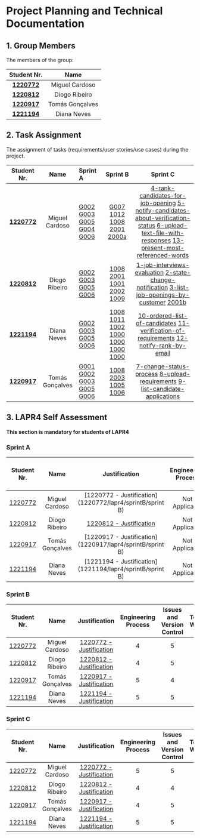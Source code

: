 # Project Planning and Technical Documentation

## 1. Group Members

The members of the group:

|           Student Nr.            |      Name       |
|:--------------------------------:|:---------------:|
| **[1220772](1220772/readme.md)** | Miguel Cardoso  |
| **[1220812](1220812/readme.md)** |  Diogo Ribeiro  |
| **[1220917](1220917/readme.md)** | Tomás Gonçalves |
| **[1221194](1221194/readme.md)** |   Diana Neves   |


## 2. Task Assignment

The assignment of tasks (requirements/user stories/use cases) during the project.

|           Student Nr.            |      Name       | Sprint A                                                                                                                                                                      |                                                                                                                                                                                                                                                                                                    Sprint B                                                                                                                                                                                                                                                                                                    |                                                                                                                                                                         Sprint C                                                                                                                                                                          |
|:--------------------------------:|:---------------:|:------------------------------------------------------------------------------------------------------------------------------------------------------------------------------|:--------------------------------------------------------------------------------------------------------------------------------------------------------------------------------------------------------------------------------------------------------------------------------------------------------------------------------------------------------------------------------------------------------------------------------------------------------------------------------------------------------------------------------------------------------------------------------------------------------------:|:---------------------------------------------------------------------------------------------------------------------------------------------------------------------------------------------------------------------------------------------------------------------------------------------------------------------------------------------------------:|
| **[1220772](1220772/readme.md)** | Miguel Cardoso  | [G002](SprintA/G002/readme.md) [G003](SprintA/G003/readme.md) [G005](SprintA/G005/readme.md)  [G004](SprintA/G004/readme.md) [G006](SprintA/G006/readme.md)                   |                                                                                                                                                                                                 [G007](SprintB%2Fauthentication-and-authorization) [1012](SprintB%2Fgenerate-interview-model) [1008](SprintB%2Fdeploy-and-configure-plugin) [2001](..%2FSCOMP%2F2001) [2000a](SprintB%2Fregister-a-candidate)                                                                                                                                                                                                  | [4-rank-candidates-for-job-opening](SprintC%2F4-rank-candidates-for-job-opening) [5-notify-candidates-about-verification-status](SprintC%2F5-notify-candidates-about-verification-status) [6-upload-text-file-with-responses](SprintC%2F6-upload-text-file-with-responses) [13-present-most-referenced-words](SprintC%2F13-present-most-referenced-words) |
| **[1220812](1220812/readme.md)** |  Diogo Ribeiro  | [G002](SprintA/G002/readme.md) [G003](SprintA/G003/readme.md) [G005](SprintA/G005/readme.md) [G006](SprintA/G006/readme.md)                                                   |                                                                                                                                                                                               [1008](SprintB%2Fdeploy-and-configure-plugin)  [2001](..%2FSCOMP%2F2001) [1001](SprintB%2Fregister-a-customer)  [2002](SprintB%2Fregister-an-application)  [1009](SprintB%2Fselect-the-requirements-specification)                                                                                                                                                                                               |                                                  [1-job-interviews-evaluation](SprintC%2F1-job-interviews-evaluation)  [2-state-change-notification](SprintC%2F2-state-change-notification)  [3-list-job-openings-by-customer](SprintC%2F3-list-job-openings-by-customer)   [2001b](..%2FSCOMP%2F2001b)                                                   |
| **[1221194](1220917/readme.md)** |   Diana Neves   | [G002](SprintA/G002/readme.md) [G003](SprintA/G003/readme.md) [G005](SprintA/G005/readme.md) [G006](SprintA/G006/readme.md)                                                   |                                                                                                                                                                [1008](SprintB%2Fdeploy-and-configure-plugin) [1011](SprintB%2Fselect-interview-model) [1002](SprintB%2Fadd-jobOpening) [1000](SprintB%2Flist-backoffice-users)   [1000](SprintB%2Fdeactivate-a-user) [1000](SprintB%2Factivate-a-user) [1000](SprintB%2Flist-backoffice-users)                                                                                                                                                                 |                                                                   [10-ordered-list-of-candidates](SprintC%2F10-ordered-list-of-candidates)   [11-verification-of-requirements](SprintC%2F11-verification-of-requirements) [12-notify-rank-by-email](SprintC%2F12-notify-rank-by-email)                                                                    |
| **[1220917](1221194/readme.md)** | Tomás Gonçalves | [G001](SprintA/G001/readme.md) [G002](SprintA/G002/readme.md) [G003](SprintA/G003/readme.md) [G005](SprintA/G005/readme.md) [G006](SprintA/G006/readme.md)                   |                                                                                                                                                                                          [1008](SprintB%2Fdeploy-and-configure-plugin) [2003](SprintB%2Fgenerate-job-requirements-text-file)  [1005](SprintB%2Flist-job-openings%27-application)   [1006](SprintB%2Fdisplay-candidate%27s-data)                                                                                                                                                                                                                |                                                                            [7-change-status-process](SprintC%2F7-change-status-process)  [8-upload-requirements](SprintC%2F8-upload-requirements)     [9-list-candidate-applications](SprintC%2F9-list-candidate-applications)                                                                            |
 

## 3. LAPR4 Self Assessment

**This section is mandatory for students of LAPR4**
### Sprint A

|         Student Nr.	          |      Name       |                       Justification                        | Engineering Process | Issues and Version Control | Team Work | Deployment | Integration | Req. Satisfaction | 
|:-----------------------------:|:---------------:|:----------------------------------------------------------:|:-------------------:|:--------------------------:|:---------:|:----------:|:-----------:|:-----------------:|
| [1220772](1220772/readme.md)  | Miguel Cardoso  | [1220772 - Justification](1220772/lapr4/sprintB/sprint B) |   Not Applicable    |             5              |     4     |     4      |      4      |         4         |
| [1220812](1220812/readme.md)  |  Diogo Ribeiro  | [1220812 - Justification](1220812/lapr4/sprintA/readme.md) |   Not Applicable    |             4              |     4     |     4      |      4      |         4         |   
| [1220917](1220917/readme.md)  | Tomás Gonçalves | [1220917 - Justification](1220917/lapr4/sprintB/sprint B) |   Not Applicable    |             4              |     4     |     4      |      4      |         4         |
| [1221194](1221194/readme.md)  |   Diana Neves   | [1221194 - Justification](1221194/lapr4/sprintB/sprint B) |   Not Applicable    |             4              |     4     |     4      |      4      |         4         |

### Sprint B

|         Student Nr.	          |      Name       |                         Justification                         | Engineering Process | Issues and Version Control | Team Work | Deployment | Integration | Req. Satisfaction | 
|:-----------------------------:|:---------------:|:-------------------------------------------------------------:|:-------------------:|:--------------------------:|:---------:|:----------:|:-----------:|:-----------------:|
| [1220772](1220772/readme.md)  | Miguel Cardoso  | [1220772 - Justification](1220772/lapr4/sprint%20A/readme.md) |          4          |             5              |     5     |     4      |      5      |         5         | |
| [1220812](1220812/readme.md)	 |  Diogo Ribeiro  | [1220812 - Justification](1220812/lapr4/sprint%20A/readme.md) |          4          |             5              |     5     |     4      |      4      |         4         |
| [1220917](1220917/readme.md)  | Tomás Gonçalves | [1220917 - Justification](1220917/lapr4/sprint%20A/readme.md) |          5          |             4              |     5     |     4      |      4      |         5         | |
| [1221194](1221194/readme.md)  |   Diana Neves   | [1221194 - Justification](1221194/lapr4/sprint%20A/readme.md) |          5          |             5              |     4     |     4      |      4      |         5         ||

### Sprint C

|         Student Nr.	          |      Name       |                         Justification                         | Engineering Process | Issues and Version Control | Team Work | Deployment | Integration | Req. Satisfaction | 
|:-----------------------------:|:---------------:|:-------------------------------------------------------------:|:-------------------:|:--------------------------:|:---------:|:----------:|:-----------:|:-----------------:|
| [1220772](1220772/readme.md)  | Miguel Cardoso  | [1220772 - Justification](1220772/lapr4/sprint%20A/readme.md) |          5          |             5              |     5     |     4      |      5      |         5         |
| [1220812](1220812/readme.md)	 |  Diogo Ribeiro  | [1220812 - Justification](1220812/lapr4/sprint%20A/readme.md) |          4          |             4              |     5     |     4      |      4      |         4         |
| [1220917](1220917/readme.md)  | Tomás Gonçalves | [1220917 - Justification](1220917/lapr4/sprint%20A/readme.md) |          4          |             5              |     5     |     4      |      4      |         5         |
| [1221194](1221194/readme.md)  |   Diana Neves   | [1221194 - Justification](1221194/lapr4/sprint%20A/readme.md) |          5          |             5              |     5     |     4      |      5      |         5         |
